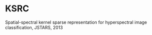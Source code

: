# KSRC
Spatial-spectral kernel sparse representation for hyperspectral image classification, JSTARS, 2013

